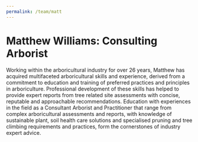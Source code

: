 ```yaml
---
permalink: /team/matt
---
```


# Matthew Williams: Consulting Arborist 

Working within the arboricultural industry for over 26 years, Matthew has acquired multifaceted arboricultural skills and experience, derived from a commitment to education and training of preferred practices and principles in arboriculture. Professional development of these skills has helped to provide expert reports from tree related site assessments with concise, reputable and approachable recommendations. Education with experiences in the field as a Consultant Arborist and Practitioner that range from complex arboricultural assessments and reports, with knowledge of sustainable plant, soil health care solutions and specialised pruning and tree climbing requirements and practices, form the cornerstones of industry expert advice. 

